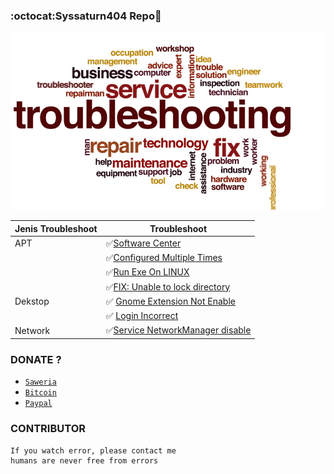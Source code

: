 ###  :octocat:Syssaturn404 Repo:dizzy:
![Syssaturn Repo](https://github.com/syssaturn404/LINUX-Troubleshooting/blob/master/roadmap-troubleshoot.jpg)

| Jenis Troubleshoot | Troubleshoot |
| ------------------ | ------------ |
| APT      |✅[Software Center](https://github.com/syssaturn404/LINUX-Troubleshooting/blob/master/Apt/GUI/software-center.md)|
| |✅[Configured Multiple Times](https://github.com/syssaturn404/LINUX-Troubleshooting/blob/master/Apt/Configuration/configured-multiple-times.md)|
| |✅[Run Exe On LINUX](https://github.com/syssaturn404/LINUX-Troubleshooting/blob/master/Apt/Configuration/how-to-run-exe-on-linux%3F.md)|
| |✅[FIX: Unable to lock directory](https://github.com/syssaturn404/LINUX-Troubleshooting/blob/master/Apt/Configuration/FIX:%20Front-Locked.md)|
| Dekstop  |✅ [Gnome Extension Not Enable](https://github.com/syssaturn404/LINUX-Troubleshooting/blob/master/Dekstop/Gnome.md)| 
| |✅ [Login Incorrect](https://github.com/syssaturn404/LINUX-Troubleshooting/blob/master/Dekstop/how-to-change-password%3F.md)|
| Network  |✅[Service NetworkManager disable](https://github.com/syssaturn404/LINUX-Troubleshooting/blob/master/Network/restoring-network.md)|

### DONATE ?

* [`Saweria`](https://saweria.co/donate/miawgarong)
* [`Bitcoin`](35oZcwGvePp7j3PQau5cPDKWoQgn8NMBeu)
* [`Paypal`](https://paypal.me/miawgarong)

### CONTRIBUTOR
```
If you watch error, please contact me
humans are never free from errors
```
